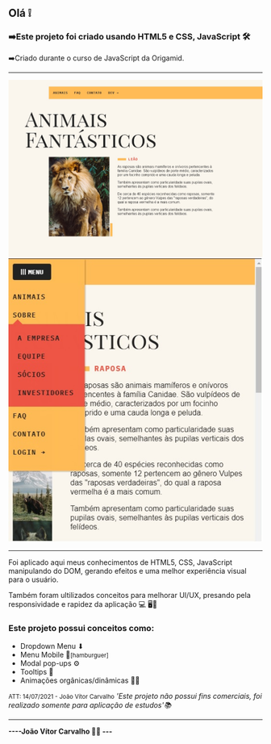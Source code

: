 <h2>Olá ❕</h2>
<h3>➡️Este projeto foi criado usando <strong>HTML5 e CSS, JavaScript</strong> 🛠️</h3>
<p>➡️Criado durante o curso de JavaScript da Origamid.</p>
<hr>
<img src="imgs/animais-fan.jpg"></img>
<br>
<img src="imgs/responsive.JPG"></img>
<hr>
<p>Foi aplicado aqui meus conhecimentos de HTML5, CSS, JavaScript  manipulando do DOM, gerando efeitos e uma melhor experiência visual para o usuário.</p>
<p>Também foram ultilizados conceitos para melhorar UI/UX, presando pela responsividade e rapidez da aplicação 💻 🖥️📱</p>
<h3>Este projeto possui conceitos como:</h3>
<ul>
  <li>Dropdown Menu ⬇</li>
  <li>Menu Mobile 📱<small>[hamburguer]</small></li>
  <li>Modal pop-ups ⚙</li>
  <li>Tooltips 📍</li>
  <li>Animações orgânicas/dinâmicas 🧑‍💻</li>
</ul>
<small>ATT: 14/07/2021 - João Vítor Carvalho</small>
<em>'Este projeto não possui fins comerciais, foi realizado somente para aplicação de estudos'📚</em>
<hr>
<strong>----João Vítor Carvalho 👨‍💻 ---</strong>
